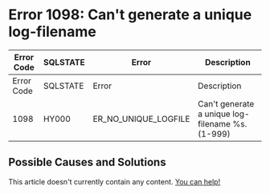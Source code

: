 
# Error 1098: Can't generate a unique log-filename


| Error Code | SQLSTATE | Error | Description |
| --- | --- | --- | --- |
| Error Code | SQLSTATE | Error | Description |
| 1098 | HY000 | ER_NO_UNIQUE_LOGFILE | Can't generate a unique log-filename %s.(1-999) |




## Possible Causes and Solutions


This article doesn't currently contain any content. [You can help!](/kb/en/writing-and-editing-knowledge-base-articles/)

